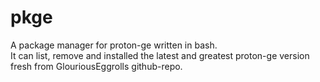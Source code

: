 # pkge
A package manager for proton-ge written in bash. <br>
It can list, remove and installed the latest and greatest proton-ge version fresh from GlouriousEggrolls github-repo.
